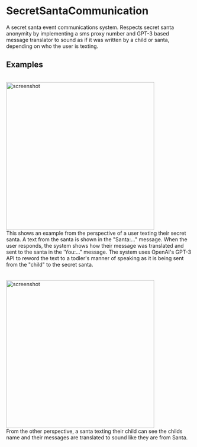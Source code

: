 # SecretSantaCommunication
 A secret santa event communications system. Respects secret santa anonymity by implementing a sms proxy number and GPT-3 based message translator to sound as if it was written by a child or santa, depending on who the user is texting. 

## Examples
<br><img src="https://user-images.githubusercontent.com/72144488/148700190-319d7825-6bf1-4859-8b82-069ab53c5637.PNG" alt="screenshot" width="400"/><br>
This shows an example from the perspective of a user texting their secret santa. A text from the santa is shown in the "Santa:..." message. When the user responds, the system shows how their message was translated and sent to the santa in the 'You:..." message. The system uses OpenAI's GPT-3 API to reword the text to a todler's manner of speaking as it is being sent from the "child" to the secret santa.
<br><br>
<br><img src="https://user-images.githubusercontent.com/72144488/148700653-e0f52660-b331-4603-827a-efca5d114a3e.PNG" alt="screenshot" width="400"/><br>
From the other perspective, a santa texting their child can see the childs name and their messages are translated to sound like they are from Santa.
